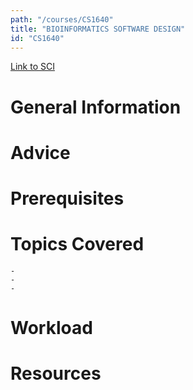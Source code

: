 ```yaml
---
path: "/courses/CS1640"
title: "BIOINFORMATICS SOFTWARE DESIGN"
id: "CS1640"
---
```

[Link to SCI]("http://courses.sci.pitt.edu/courses/courses/view/CS-1640")

# General Information

# Advice


# Prerequisites
<!-- PREREQ_REPLACEMENT (Do not remove) -->

<!-- END PREREQ_REPLACEMENT (Do not remove) -->
# Topics Covered
	- 
	-
	-
# Workload

<!-- TESTIMONIALS
# Testimonials
This gets replaced with Gatsby, its
data comes from Google Sheets for easier
editing!
-->

# Resources
